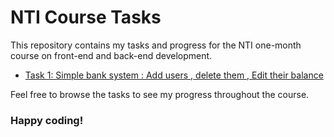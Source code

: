 # NTI Course Tasks

This repository contains my tasks and progress for the NTI one-month course on front-end and back-end development.

- [Task 1: Simple bank system : Add users , delete them , Edit their balance](Task1_BankSystem/ReadMe.md)

Feel free to browse the tasks to see my progress throughout the course.

### Happy coding!
